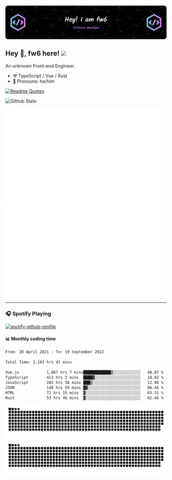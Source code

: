 ![Header](github-header-image.png)

## Hey 👋, fw6 here! <img src="https://github.githubassets.com/images/mona-whisper.gif" height="24" />


An unknown Front-end Engineer.

-   :hammer_and_pick: TypeScript / Vue / Rust
-   :man: Pronouns: he/him


[![Readme Quotes](https://quotes-github-readme.vercel.app/api?type=horizontal&theme=algolia)](https://github.com/piyushsuthar/github-readme-quotes)



![Github Stats](https://github-readme-stats.vercel.app/api?username=fw6&bg_color=30,e96443,904e95&title_color=fff&text_color=fff)

![](https://raw.githubusercontent.com/fw6/github-stats-transparent/output/generated/overview.svg)
![](https://raw.githubusercontent.com/fw6/github-stats-transparent/output/generated/languages.svg)


---

### 🎧 Spotify Playing

<!-- ![spotify-github-profile](/img/default.svg) -->

[![spotify-github-profile](https://spotify-github-profile.vercel.app/api/view?uid=r6wn4hdvypv0lkzyrj0e0pjct&cover_image=true&theme=default&bar_color=53b14f&bar_color_cover=true)](https://github.com/kittinan/spotify-github-profile)
#### :bar_chart: Monthly coding time

<!--START_SECTION:waka-->

```text
From: 28 April 2021 - To: 19 September 2022

Total Time: 2,183 hrs 41 mins

Vue.js            1,067 hrs 7 mins████████████▒░░░░░░░░░░░░   48.87 %
TypeScript        413 hrs 3 mins  ████▓░░░░░░░░░░░░░░░░░░░░   18.92 %
JavaScript        282 hrs 58 mins ███▒░░░░░░░░░░░░░░░░░░░░░   12.96 %
JSON              140 hrs 59 mins █▓░░░░░░░░░░░░░░░░░░░░░░░   06.46 %
HTML              72 hrs 15 mins  ▓░░░░░░░░░░░░░░░░░░░░░░░░   03.31 %
Rust              53 hrs 46 mins  ▓░░░░░░░░░░░░░░░░░░░░░░░░   02.46 %
```

<!--END_SECTION:waka-->




![github contribution grid snake animation](https://raw.githubusercontent.com/platane/platane/output/github-contribution-grid-snake-dark.svg#gh-dark-mode-only)![github contribution grid snake animation](https://raw.githubusercontent.com/platane/platane/output/github-contribution-grid-snake.svg#gh-light-mode-only)
